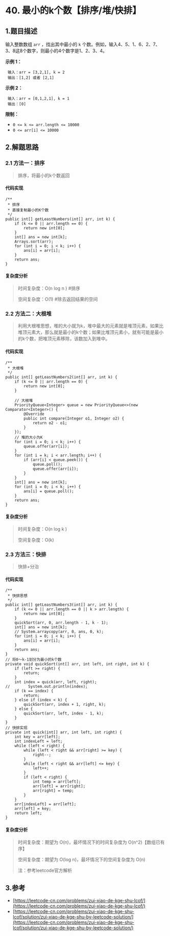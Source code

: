 # 40. 最小的k个数【排序/堆/快排】

## 1.题目描述

输入整数数组 `arr` ，找出其中最小的 `k` 个数。例如，输入4、5、1、6、2、7、3、8这8个数字，则最小的4个数字是1、2、3、4。

**示例 1：**

```text
 输入：arr = [3,2,1], k = 2
 输出：[1,2] 或者 [2,1]
```

**示例 2：**

```text
 输入：arr = [0,1,2,1], k = 1
 输出：[0]
```

**限制：**

* `0 <= k <= arr.length <= 10000`
* `0 <= arr[i] <= 10000`

## 2.解题思路

### 2.1 方法一：排序

> 排序，将最小的k个数返回

#### 代码实现

```text
/**
 * 排序
 * 直接复制最小的K个数
 */
public int[] getLeastNumbers(int[] arr, int k) {
    if (k <= 0 || arr.length == 0) {
        return new int[0];
    }
    int[] ans = new int[k];
    Arrays.sort(arr);
    for (int i = 0; i < k; i++) {
        ans[i] = arr[i];
    }
    return ans;
}
```

#### 复杂度分析

> 时间复杂度：O\(n log n \) \#排序
>
> 空间复杂度：O\(1\) \#除去返回结果的空间

### 2.2 方法二：大根堆

> 利用大根堆思想，堆的大小就为k，堆中最大的元素就是堆顶元素，如果比堆顶元素大，那么就是最小的k个数；如果比堆顶元素小，就有可能是最小的k个数，把堆顶元素移除，该数加入到堆中。

#### 代码实现

```text
/**
 * 大根堆
 */
public int[] getLeastNumbers2(int[] arr, int k) {
    if (k <= 0 || arr.length == 0) {
        return new int[0];
    }

    // 大根堆
    PriorityQueue<Integer> queue = new PriorityQueue<>(new Comparator<Integer>() {
        @Override
        public int compare(Integer o1, Integer o2) {
            return o2 - o1;
        }
    });
    // 堆的大小为K
    for (int i = 0; i < k; i++) {
        queue.offer(arr[i]);
    }
    for (int i = k; i < arr.length; i++) {
        if (arr[i] < queue.peek()) {
            queue.poll();
            queue.offer(arr[i]);
        }
    }
    int[] ans = new int[k];
    for (int i = 0; i < k; i++) {
        ans[i] = queue.poll();
    }
    return ans;
}
```

#### 复杂度分析

> 时间复杂度：O\(n log k \)
>
> 空间复杂度：O\(k\)

### 2.3 方法三：快排

> 快排+分治

#### 代码实现

```text
/**
 * 快排思想
 */
public int[] getLeastNumbers3(int[] arr, int k) {
    if (k <= 0 || arr.length == 0 || k > arr.length) {
        return new int[0];
    }
    quickSort(arr, 0, arr.length - 1, k - 1);
    int[] ans = new int[k];
    // System.arraycopy(arr, 0, ans, 0, k);
    for (int i = 0; i < k; i++) {
        ans[i] = arr[i];
    }
    return ans;
}
// 将0～k-1划分为最小的k个数
private void quickSort(int[] arr, int left, int right, int k) {
    if (left >= right) {
        return;
    }
    int index = quick(arr, left, right);
//        System.out.println(index);
    if (k == index) {
        return;
    } else if (index < k) {
        quickSort(arr, index + 1, right, k);
    } else {
        quickSort(arr, left, index - 1, k);
    }
}
// 快排实现
private int quick(int[] arr, int left, int right) {
    int key = arr[left];
    int indexLeft = left;
    while (left < right) {
        while (left < right && arr[right] >= key) {
            right--;
        }
        while (left < right && arr[left] <= key) {
            left++;
        }
        if (left < right) {
            int temp = arr[left];
            arr[left] = arr[right];
            arr[right] = temp;
        }
    }
    arr[indexLeft] = arr[left];
    arr[left] = key;
    return left;
}
```

#### 复杂度分析

> 时间复杂度：期望为 O\(n\)，最坏情况下的时间复杂度为 O\(n^2\)【数组已有序】
>
> 空间复杂度：期望为 O\(log n\)，最坏情况下的空间复杂度为 O\(n\)
>
> 注：参考leetcode官方解析

## 3.参考

* [https://leetcode-cn.com/problems/zui-xiao-de-kge-shu-lcof/](https://leetcode-cn.com/problems/zui-xiao-de-kge-shu-lcof/)
* [https://leetcode-cn.com/problems/zui-xiao-de-kge-shu-lcof/solution/zui-xiao-de-kge-shu-by-leetcode-solution/](https://leetcode-cn.com/problems/zui-xiao-de-kge-shu-lcof/solution/zui-xiao-de-kge-shu-by-leetcode-solution/)

